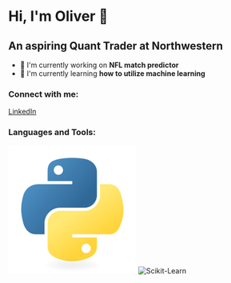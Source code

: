 # Hi, I'm Oliver 👋

## An aspiring Quant Trader at Northwestern

- 🔭 I'm currently working on **NFL match predictor**
- 🌱 I'm currently learning **how to utilize machine learning**

### Connect with me:

[LinkedIn](https://linkedin.com/in/oliver-marszalek)

### Languages and Tools:

![Python](https://raw.githubusercontent.com/devicons/devicon/master/icons/python/python-original.svg)
![Scikit-Learn](https://upload.wikimedia.org/wikipedia/commons/0/05/Scikit_learn_logo_small.svg)